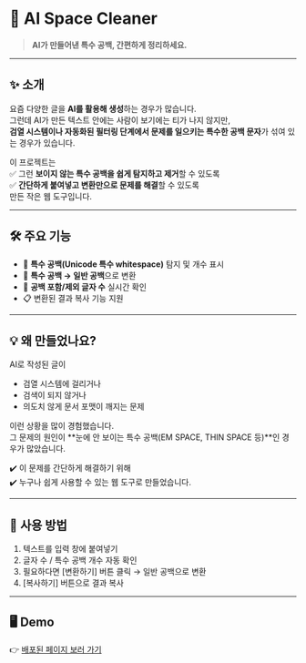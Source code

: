 # 🧹 AI Space Cleaner

> **AI가 만들어낸 특수 공백, 간편하게 정리하세요.**

---

## ✨ 소개

요즘 다양한 글을 **AI를 활용해 생성**하는 경우가 많습니다.  
그런데 AI가 만든 텍스트 안에는 사람이 보기에는 티가 나지 않지만,  
**검열 시스템이나 자동화된 필터링 단계에서 문제를 일으키는 특수한 공백 문자**가 섞여 있는 경우가 있습니다.

이 프로젝트는  
✅ 그런 **보이지 않는 특수 공백을 쉽게 탐지하고 제거**할 수 있도록  
✅ **간단하게 붙여넣고 변환만으로 문제를 해결**할 수 있도록  
만든 작은 웹 도구입니다.

---

## 🛠️ 주요 기능

- 💠 **특수 공백(Unicode 특수 whitespace)** 탐지 및 개수 표시
- 🧹 **특수 공백 → 일반 공백**으로 변환
- 📝 **공백 포함/제외 글자 수** 실시간 확인
- 📋 변환된 결과 복사 기능 지원

---

## 💡 왜 만들었나요?

AI로 작성된 글이
- 검열 시스템에 걸리거나
- 검색이 되지 않거나
- 의도치 않게 문서 포맷이 깨지는 문제

이런 상황을 많이 경험했습니다.  
그 문제의 원인이 **눈에 안 보이는 특수 공백(EM SPACE, THIN SPACE 등)**인 경우가 많았습니다.

✔️ 이 문제를 간단하게 해결하기 위해  
✔️ 누구나 쉽게 사용할 수 있는 웹 도구로 만들었습니다.

---

## 🚀 사용 방법

1. 텍스트를 입력 창에 붙여넣기
2. 글자 수 / 특수 공백 개수 자동 확인
3. 필요하다면 [변환하기] 버튼 클릭 → 일반 공백으로 변환
4. [복사하기] 버튼으로 결과 복사

---

## 🖥️ Demo

👉 [배포된 페이지 보러 가기](https://naminhyeok.github.io/ai-space-cleaner/)

